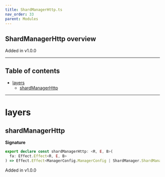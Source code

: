 ```yaml
---
title: ShardManagerHttp.ts
nav_order: 33
parent: Modules
---
```


## ShardManagerHttp overview

Added in v1.0.0

---

<h2 class="text-delta">Table of contents</h2>

- [layers](#layers)
  - [shardManagerHttp](#shardmanagerhttp)

---

# layers

## shardManagerHttp

**Signature**

```ts
export declare const shardManagerHttp: <R, E, B>(
  fa: Effect.Effect<R, E, B>
) => Effect.Effect<ManagerConfig.ManagerConfig | ShardManager.ShardManager | R, E, B>
```

Added in v1.0.0
